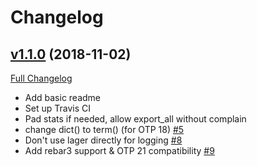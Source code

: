 # Changelog

## [v1.1.0](https://github.com/Feuerlabs/netlink/tree/v1.1.0) (2018-11-02)
[Full Changelog](https://github.com/Feuerlabs/netlink/compare/1.0...v1.1.0)

- Add basic readme
- Set up Travis CI
- Pad stats if needed, allow export_all without complain
- change dict() to term() (for OTP 18) [\#5](https://github.com/Feuerlabs/netlink/pull/5)
- Don't use lager directly for logging [\#8](https://github.com/Feuerlabs/netlink/pull/8)
- Add rebar3 support & OTP 21 compatibility [\#9](https://github.com/Feuerlabs/netlink/pull/9)
